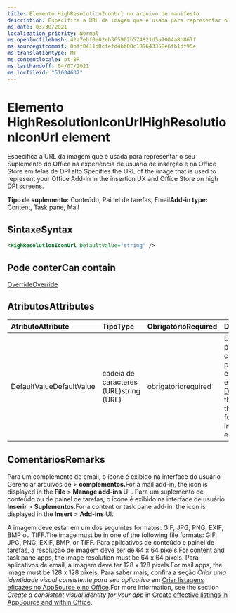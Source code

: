 ```yaml
---
title: Elemento HighResolutionIconUrl no arquivo de manifesto
description: Especifica a URL da imagem que é usada para representar o seu Suplemento do Office na experiência de usuário de inserção e na Office Store em telas de DPI alto.
ms.date: 03/30/2021
localization_priority: Normal
ms.openlocfilehash: 42a7ebf0e02eb365962b574821d5a7004a8b867f
ms.sourcegitcommit: 0bff0411d8cfefd4bb00c189643358e6fb1df95e
ms.translationtype: MT
ms.contentlocale: pt-BR
ms.lasthandoff: 04/07/2021
ms.locfileid: "51604637"
---
```

# <a name="highresolutioniconurl-element"></a><span data-ttu-id="26831-103">Elemento HighResolutionIconUrl</span><span class="sxs-lookup"><span data-stu-id="26831-103">HighResolutionIconUrl element</span></span>

<span data-ttu-id="26831-104">Especifica a URL da imagem que é usada para representar o seu Suplemento do Office na experiência de usuário de inserção e na Office Store em telas de DPI alto.</span><span class="sxs-lookup"><span data-stu-id="26831-104">Specifies the URL of the image that is used to represent your Office Add-in in the insertion UX and Office Store on high DPI screens.</span></span>

<span data-ttu-id="26831-105">**Tipo de suplemento:** Conteúdo, Painel de tarefas, Email</span><span class="sxs-lookup"><span data-stu-id="26831-105">**Add-in type:** Content, Task pane, Mail</span></span>

## <a name="syntax"></a><span data-ttu-id="26831-106">Sintaxe</span><span class="sxs-lookup"><span data-stu-id="26831-106">Syntax</span></span>

```XML
<HighResolutionIconUrl DefaultValue="string" />
```

## <a name="can-contain"></a><span data-ttu-id="26831-107">Pode conter</span><span class="sxs-lookup"><span data-stu-id="26831-107">Can contain</span></span>

[<span data-ttu-id="26831-108">Override</span><span class="sxs-lookup"><span data-stu-id="26831-108">Override</span></span>](override.md)

## <a name="attributes"></a><span data-ttu-id="26831-109">Atributos</span><span class="sxs-lookup"><span data-stu-id="26831-109">Attributes</span></span>

|<span data-ttu-id="26831-110">Atributo</span><span class="sxs-lookup"><span data-stu-id="26831-110">Attribute</span></span>|<span data-ttu-id="26831-111">Tipo</span><span class="sxs-lookup"><span data-stu-id="26831-111">Type</span></span>|<span data-ttu-id="26831-112">Obrigatório</span><span class="sxs-lookup"><span data-stu-id="26831-112">Required</span></span>|<span data-ttu-id="26831-113">Descrição</span><span class="sxs-lookup"><span data-stu-id="26831-113">Description</span></span>|
|:-----|:-----|:-----|:-----|
|<span data-ttu-id="26831-114">DefaultValue</span><span class="sxs-lookup"><span data-stu-id="26831-114">DefaultValue</span></span>|<span data-ttu-id="26831-115">cadeia de caracteres (URL)</span><span class="sxs-lookup"><span data-stu-id="26831-115">string (URL)</span></span>|<span data-ttu-id="26831-116">obrigatório</span><span class="sxs-lookup"><span data-stu-id="26831-116">required</span></span>|<span data-ttu-id="26831-117">Especifica o valor padrão para essa configuração, expresso para a localidade especificada no elemento [DefaultLocale](defaultlocale.md).</span><span class="sxs-lookup"><span data-stu-id="26831-117">Specifies the default value for this setting, expressed for the locale specified in the [DefaultLocale](defaultlocale.md) element.</span></span>|

## <a name="remarks"></a><span data-ttu-id="26831-118">Comentários</span><span class="sxs-lookup"><span data-stu-id="26831-118">Remarks</span></span>

<span data-ttu-id="26831-119">Para um complemento de email, o ícone é exibido na interface do usuário Gerenciar arquivos de  >  **complementos.**</span><span class="sxs-lookup"><span data-stu-id="26831-119">For a mail add-in, the icon is displayed in the **File** > **Manage add-ins** UI .</span></span> <span data-ttu-id="26831-120">Para um suplemento de conteúdo ou de painel de tarefas, o ícone é exibido na interface de usuário **Inserir** > **Suplementos**.</span><span class="sxs-lookup"><span data-stu-id="26831-120">For a content or task pane add-in, the icon is displayed in the **Insert** > **Add-ins** UI.</span></span>

<span data-ttu-id="26831-121">A imagem deve estar em um dos seguintes formatos: GIF, JPG, PNG, EXIF, BMP ou TIFF.</span><span class="sxs-lookup"><span data-stu-id="26831-121">The image must be in one of the following file formats: GIF, JPG, PNG, EXIF, BMP, or TIFF.</span></span> <span data-ttu-id="26831-122">Para aplicativos de conteúdo e painel de tarefas, a resolução de imagem deve ser de 64 x 64 pixels.</span><span class="sxs-lookup"><span data-stu-id="26831-122">For content and task pane apps, the image resolution must be 64 x 64 pixels.</span></span> <span data-ttu-id="26831-123">Para aplicativos de email, a imagem deve ter 128 x 128 pixels.</span><span class="sxs-lookup"><span data-stu-id="26831-123">For mail apps, the image must be 128 x 128 pixels.</span></span> <span data-ttu-id="26831-124">Para saber mais, confira a seção _Criar uma identidade visual consistente para seu aplicativo_ em [Criar listagens eficazes no AppSource e no Office](/office/dev/store/create-effective-office-store-listings#create-a-consistent-visual-identity).</span><span class="sxs-lookup"><span data-stu-id="26831-124">For more information, see the section  _Create a consistent visual identity for your app_ in [Create effective listings in AppSource and within Office](/office/dev/store/create-effective-office-store-listings#create-a-consistent-visual-identity).</span></span>
